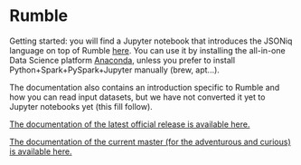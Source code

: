 # Rumble

Getting started: you will find a Jupyter notebook that introduces the JSONiq language on top of Rumble [here](https://github.com/ghislainfourny/jsoniq-tutorial/blob/master/JSONiq-tutorial.ipynb). You can use it by installing the all-in-one Data Science platform [Anaconda](https://www.anaconda.com), unless you prefer to install Python+Spark+PySpark+Jupyter manually (brew, apt...).

The documentation also contains an introduction specific to Rumble and how you can read input datasets, but we have not converted it yet to Jupyter notebooks yet (this fill follow).

[The documentation of the latest official release is available here.](http://rumble.readthedocs.io/en/latest/)

[The documentation of the current master (for the adventurous and curious) is available here.](http://sparksoniq.readthedocs.io/en/latest/)

